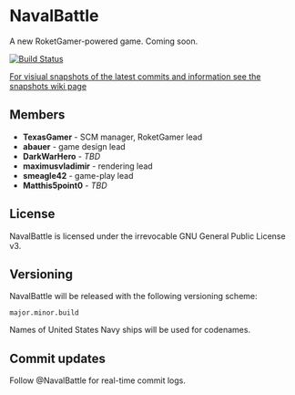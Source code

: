 NavalBattle
==========

A new RoketGamer-powered game. Coming soon.

[![Build Status](https://travis-ci.org/JPII/NavalBattle.png?branch=master)](https://travis-ci.org/JPII/NavalBattle)

[For visiual snapshots of the latest commits and information see the snapshots wiki page](https://github.com/JPII/NavalBattle/wiki/Snapshots)

## Members
* **TexasGamer** - SCM manager, RoketGamer lead
* **abauer** - game design lead
* **DarkWarHero** - *TBD*
* **maximusvladimir** - rendering lead
* **smeagle42** - game-play lead
* **Matthis5point0** - *TBD*

## License
NavalBattle is licensed under the irrevocable GNU General Public License v3.

## Versioning
NavalBattle will be released with the following versioning scheme:
    
    major.minor.build

Names of United States Navy ships will be used for codenames.

## Commit updates
Follow @NavalBattle for real-time commit logs.
